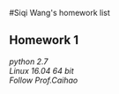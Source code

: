 #Siqi Wang's homework list
## Homework 1
*python 2.7*   
*Linux 16.04 64 bit*  
*Follow Prof.Caihao*  
